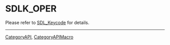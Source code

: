 # SDLK_OPER

Please refer to [SDL_Keycode](SDL_Keycode) for details.

----
[CategoryAPI](CategoryAPI), [CategoryAPIMacro](CategoryAPIMacro)


